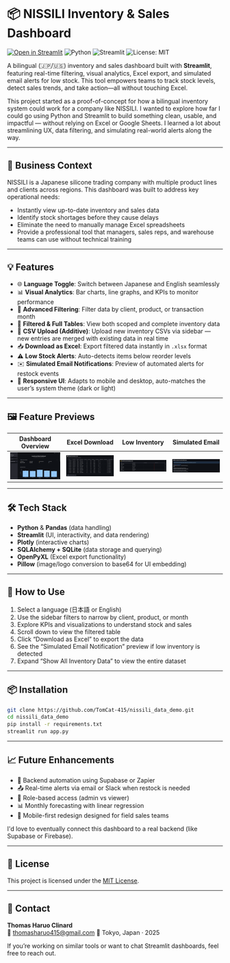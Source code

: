 # 📦 NISSILI Inventory & Sales Dashboard

[![Open in Streamlit](https://static.streamlit.io/badges/streamlit_badge_black_white.svg)](https://nissili-demo-dashboard.streamlit.app/)
![Python](https://img.shields.io/badge/Python-3.10-blue?logo=python)
![Streamlit](https://img.shields.io/badge/Built_with-Streamlit-FF4B4B?logo=streamlit)
![License: MIT](https://img.shields.io/badge/License-MIT-yellow.svg)

A bilingual (🇯🇵/🇺🇸) inventory and sales dashboard built with **Streamlit**, featuring real-time filtering, visual analytics, Excel export, and simulated email alerts for low stock. This tool empowers teams to track stock levels, detect sales trends, and take action—all without touching Excel.

This project started as a proof-of-concept for how a bilingual inventory system could work for a company like NISSILI. I wanted to explore how far I could go using Python and Streamlit to build something clean, usable, and impactful — without relying on Excel or Google Sheets. I learned a lot about streamlining UX, data filtering, and simulating real-world alerts along the way.

---

## 🏢 Business Context

NISSILI is a Japanese silicone trading company with multiple product lines and clients across regions. This dashboard was built to address key operational needs:

- Instantly view up-to-date inventory and sales data
- Identify stock shortages before they cause delays
- Eliminate the need to manually manage Excel spreadsheets
- Provide a professional tool that managers, sales reps, and warehouse teams can use without technical training

---

## 💡 Features

- 🌐 **Language Toggle**: Switch between Japanese and English seamlessly  
- 📊 **Visual Analytics**: Bar charts, line graphs, and KPIs to monitor performance  
- 🎯 **Advanced Filtering**: Filter data by client, product, or transaction month  
- 🧾 **Filtered & Full Tables**: View both scoped and complete inventory data  
- 📁 **CSV Upload (Additive)**: Upload new inventory CSVs via sidebar — new entries are merged with existing data in real time  
- 📥 **Download as Excel**: Export filtered data instantly in `.xlsx` format  
- ⚠️ **Low Stock Alerts**: Auto-detects items below reorder levels  
- ✉️ **Simulated Email Notifications**: Preview of automated alerts for restock events  
- 📱 **Responsive UI**: Adapts to mobile and desktop, auto-matches the user’s system theme (dark or light)

---

## 🖼️ Feature Previews

| Dashboard Overview | Excel Download | Low Inventory | Simulated Email |
|--------------------|--------------|----------------|------------------|
| ![Dashboard showing KPIs, sidebar filters, and product sales chart](screenshots/dashboard_main.png) | ![Filtered inventory table with an Excel download button underneath](screenshots/excel_download.png) | ![Table highlighting low inventory items in red with restock flag](screenshots/low_inventory.png) | ![Preview of simulated email alert listing low-stock products](screenshots/email_alert.png) |

---

## 🛠️ Tech Stack

- **Python** & **Pandas** (data handling)
- **Streamlit** (UI, interactivity, and data rendering)
- **Plotly** (interactive charts)
- **SQLAlchemy + SQLite** (data storage and querying)
- **OpenPyXL** (Excel export functionality)
- **Pillow** (image/logo conversion to base64 for UI embedding)

---

## 📝 How to Use

1. Select a language (日本語 or English)
2. Use the sidebar filters to narrow by client, product, or month
3. Explore KPIs and visualizations to understand stock and sales
4. Scroll down to view the filtered table
5. Click “Download as Excel” to export the data
6. See the “Simulated Email Notification” preview if low inventory is detected
7. Expand “Show All Inventory Data” to view the entire dataset

---

## 📦 Installation

```bash
git clone https://github.com/TomCat-415/nissili_data_demo.git
cd nissili_data_demo
pip install -r requirements.txt
streamlit run app.py
```

---

## 📈 Future Enhancements

- 🔗 Backend automation using Supabase or Zapier  
- 📤 Real-time alerts via email or Slack when restock is needed  
- 🔐 Role-based access (admin vs viewer)  
- 📊 Monthly forecasting with linear regression  
- 📱 Mobile-first redesign designed for field sales teams

I'd love to eventually connect this dashboard to a real backend (like Supabase or Firebase).

---

## 📄 License

This project is licensed under the [MIT License](LICENSE).

---

## 🤝 Contact

**Thomas Haruo Clinard**  
📧 [thomasharuo415@gmail.com](mailto:thomasharuo415@gmail.com)
📍 Tokyo, Japan · 2025  

If you’re working on similar tools or want to chat Streamlit dashboards, feel free to reach out.
